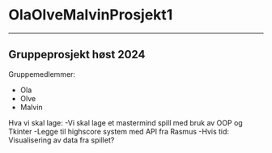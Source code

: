 # OlaOlveMalvinProsjekt1

------------------------
Gruppeprosjekt høst 2024
------------------------

Gruppemedlemmer:
  - Ola
  - Olve
  - Malvin

Hva vi skal lage:
  -Vi skal lage et mastermind spill med bruk av OOP og Tkinter
  -Legge til highscore system med API fra Rasmus
  -Hvis tid: Visualisering av data fra spillet?
